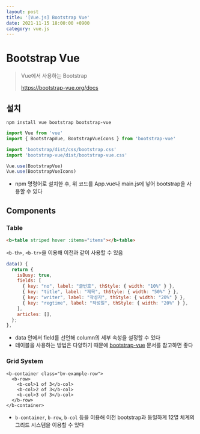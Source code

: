 ```yaml
---
layout: post
title: '[Vue.js] Bootstrap Vue'
date: 2021-11-15 18:00:00 +0900
category: vue.js
---
```


# Bootstrap Vue

> Vue에서 사용하는 Bootstrap
>
> https://bootstrap-vue.org/docs



## 설치

```
npm install vue bootstrap bootstrap-vue
```

```js
import Vue from 'vue'
import { BootstrapVue, BootstrapVueIcons } from 'bootstrap-vue'

import 'bootstrap/dist/css/bootstrap.css'
import 'bootstrap-vue/dist/bootstrap-vue.css'

Vue.use(BootstrapVue)
Vue.use(BootstrapVueIcons)
```

- npm 명령어로 설치한 후, 위 코드를 App.vue나 main.js에 넣어 bootstrap을 사용할 수 있다



## Components

### Table

```html
<b-table striped hover :items="items"></b-table>
```

`<b-th>`, `<b-tr>`을 이용해 이전과 같이 사용할 수 있음 

```js
data() {
  return {
    isBusy: true,
    fields: [
      { key: "no", label: "글번호", thStyle: { width: "10%" } },
      { key: "title", label: "제목", thStyle: { width: "50%" } },
      { key: "writer", label: "작성자", thStyle: { width: "20%" } },
      { key: "regtime", label: "작성일", thStyle: { width: "20%" } },
    ],
    articles: [],
  };
},
```

- data 안에서 field를 선언해 column의 세부 속성을 설정할 수 있다
- 테이블을 사용하는 방법은 다양하기 때문에 [bootstrap-vue](https://bootstrap-vue.org/docs/components) 문서를 참고하면 좋다



### Grid System

```vue
<b-container class="bv-example-row">
  <b-row>
    <b-col>1 of 3</b-col>
    <b-col>2 of 3</b-col>
    <b-col>3 of 3</b-col>
  </b-row>
</b-container>
```

- `b-container`, `b-row`, `b-col` 등을 이용해 이전 bootstrap과 동일하게 12열 체계의 그리드 시스템을 이용할 수 있다
